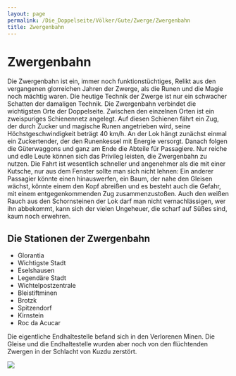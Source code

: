 ```yaml
---
layout: page
permalink: /Die_Doppelseite/Völker/Gute/Zwerge/Zwergenbahn
title: Zwergenbahn
---
```


# Zwergenbahn

Die Zwergenbahn ist ein, immer noch funktionstüchtiges, Relikt aus den vergangenen glorreichen Jahren der Zwerge, als die Runen und die Magie noch mächtig waren. Die heutige Technik der Zwerge ist nur ein schwacher Schatten der damaligen Technik. Die Zwergenbahn verbindet die wichtigsten Orte der Doppelseite. Zwischen den einzelnen Orten ist ein zweispuriges Schienennetz angelegt. Auf diesen Schienen fährt ein Zug, der durch Zucker und magische Runen angetrieben wird, seine Höchstgeschwindigkeit beträgt 40 km/h. An der Lok hängt zunächst einmal ein Zuckertender, der den Runenkessel mit Energie versorgt. Danach folgen die Güterwaggons und ganz am Ende die Abteile für Passagiere. Nur reiche und edle Leute können sich das Privileg leisten, die Zwergenbahn zu nutzen. Die Fahrt ist wesentlich schneller und angenehmer als die mit einer Kutsche, nur aus dem Fenster sollte man sich nicht lehnen: Ein anderer Passagier könnte einen hinauswerfen, ein Baum, der nahe den Gleisen wächst, könnte einem den Kopf abreißen und es besteht auch die Gefahr, mit einem entgegenkommenden Zug zusammenzustoßen. Auch den weißen Rauch aus den Schornsteinen der Lok darf man nicht vernachlässigen, wer ihn abbekommt, kann sich der vielen Ungeheuer, die scharf auf Süßes sind, kaum noch erwehren.

## Die Stationen der Zwergenbahn

- Glorantia
- Wichtigste Stadt
- Eselshausen
- Legendäre Stadt
- Wichtelpostzentrale
- Bleistiftminen
- Brotzk
- Spitzendorf
- Kirnstein
- Roc da Acucar

Die eigentliche Endhaltestelle befand sich in den Verlorenen Minen. Die Gleise und die Endhaltestelle wurden aber noch von den flüchtenden Zwergen in der Schlacht von Kuzdu zerstört.

<img src="{{ site.baseurl }}/assets/images/illus/zwergenbahn2.jpg"/>